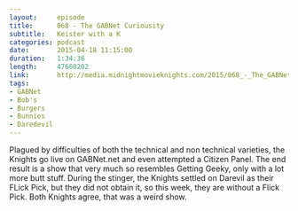 ```yaml
---
layout:     episode
title:      068 - The GABNet Curiousity
subtitle:   Keister with a K
categories: podcast
date:       2015-04-18 11:15:00
duration:   1:34:36
length:     47660202
link:       http://media.midnightmovieknights.com/2015/068_-_The_GABNet_Curiousity.m4a
tags:
- GABNet
- Bob's
- Burgers
- Bunnies
- Daredevil
---
```

Plagued by difficulties of both the technical and non technical varieties, the Knights go live on GABNet.net and even attempted a Citizen Panel. The end result is a show that very much so resembles Getting Geeky, only with a lot more butt stuff. During the stinger, the Knights settled on Darevil as their FLick Pick, but they did not obtain it, so this week, they are without a Flick Pick. Both Knights agree, that was a weird show.
